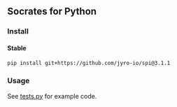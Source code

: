 ## Socrates for Python

### Install

#### Stable

```bash
pip install git+https://github.com/jyro-io/spi@3.1.1
```

### Usage

See [tests.py](tests.py) for example code.
